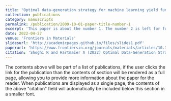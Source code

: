 ```yaml
---
title: "Optimal data-generation strategy for machine learning yield functions in anisotropic plasticity"
collection: publications
category: manuscripts
permalink: /publication/2009-10-01-paper-title-number-1
excerpt: 'This paper is about the number 1. The number 2 is left for future work.'
date: 2022-04-27
venue: 'Frontiers in Materials'
slidesurl: 'http://academicpages.github.io/files/slides1.pdf'
paperurl: 'https://www.frontiersin.org/journals/materials/articles/10.3389/fmats.2022.868248/full'
citation: 'Shoghi R and Hartmaier A (2022) Optimal Data-Generation Strategy for Machine Learning Yield Functions in Anisotropic Plasticity. Front. Mater. 9:868248. doi: 10.3389/fmats.2022.868248; <i>Journal 1</i>. 1(1).'
---
```


The contents above will be part of a list of publications, if the user clicks the link for the publication than the contents of section will be rendered as a full page, allowing you to provide more information about the paper for the reader. When publications are displayed as a single page, the contents of the above "citation" field will automatically be included below this section in a smaller font.